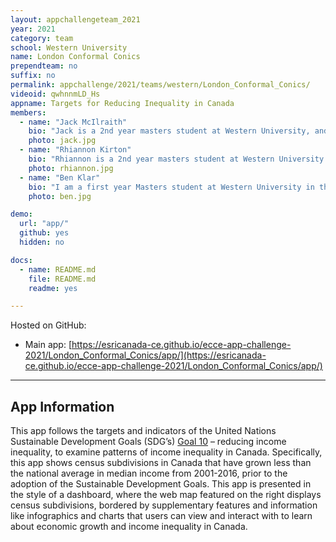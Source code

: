 ```yaml
---
layout: appchallengeteam_2021
year: 2021
category: team
school: Western University
name: London Conformal Conics
prependteam: no
suffix: no
permalink: appchallenge/2021/teams/western/London_Conformal_Conics/
videoid: qwhnnmLD_Hs
appname: Targets for Reducing Inequality in Canada
members:
  - name: "Jack McIlraith"
    bio: "Jack is a 2nd year masters student at Western University, and has been a ECCE student associate for two years. Before Western, Jack graduated from Trent University and Fleming College in Geography and GIS. Jack’s research interests include GIScience, animal tracking and mobility. If Jack was not a GIS researcher, he would be a musician."
    photo: jack.jpg
  - name: "Rhiannon Kirton"
    bio: "Rhiannon is a 2nd year masters student at Western University and an ECCE student associate for 2020/21 academic year. Previously, Rhiannon obtained a BSc (Hons) Zoology from The University of Manchester in the UK and she has worked internationally with many different species of wildlife. Her research interests include wildlife space use, human wildlife conflict and large mammal ecology and conservation. If Rhiannon was not a GIS researcher, she would be a hobby farmer with alpacas and dogs!"
    photo: rhiannon.jpg
  - name: "Ben Klar"
    bio: "I am a first year Masters student at Western University in the Geospatial lab, and this is my second year as an ECCE associate. Most of my work looks at human mobility and transportation accessibility. In my spare time I enjoy graphic designing, and running and biking outside."
    photo: ben.jpg

demo:
  url: "app/"
  github: yes
  hidden: no

docs:
  - name: README.md
    file: README.md
    readme: yes

---
```


Hosted on GitHub:

- Main app: [https://esricanada-ce.github.io/ecce-app-challenge-2021/London_Conformal_Conics/app/](https://esricanada-ce.github.io/ecce-app-challenge-2021/London_Conformal_Conics/app/)

---

## App Information

This app follows the targets and indicators of the United Nations Sustainable Development Goals (SDG’s) [Goal 10](https://sdgs.un.org/goals/goal10) – reducing income inequality, to examine patterns of income inequality in Canada. Specifically, this app shows census subdivisions in Canada that have grown less than the national average in median income from 2001-2016, prior to the adoption of the Sustainable Development Goals. This app is presented in the style of a dashboard, where the web map featured on the right displays census subdivisions, bordered by supplementary features and information like infographics and charts that users can view and interact with to learn about economic growth and income inequality in Canada.
